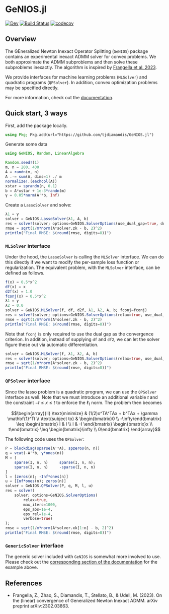 # GeNIOS.jl

[![Dev](https://img.shields.io/badge/docs-dev-blue.svg)](https://tjdiamandis.github.io/GeNIOS.jl/dev/)
[![Build Status](https://github.com/tjdiamandis/GeNIOS.jl/actions/workflows/CI.yml/badge.svg?branch=main)](https://github.com/tjdiamandis/GeNIOS.jl/actions/workflows/CI.yml?query=branch%3Amain)
[![codecov](https://codecov.io/gh/tjdiamandis/GeNIOS.jl/branch/main/graph/badge.svg?token=1DKZD7FPW5)](https://codecov.io/gh/tjdiamandis/GeNIOS.jl)


## Overview

The GEneralized Newton Inexact Operator Splitting (`GeNIOS`) package contains an
experimental inexact ADMM solver for convex problems. We both approximate the
ADMM subproblems and then solve these subproblems inexactly. The algorithm is
inspired by [Frangella et al. 2023](https://arxiv.org/abs/2302.03863).

We provide interfaces for machine learning problems (`MLSolver`) and quadratic
programs (`QPSolver`). In addition, convex optimization problems may be specified
directly.

For more information, check out the [documentation](https://tjdiamandis.github.io/GeNIOS.jl/dev/).

## Quick  start, 3 ways
First, add the package locally.
```julia 
using Pkg; Pkg.add(url="https://github.com/tjdiamandis/GeNIOS.jl")
```

Generate some data
```julia
using GeNIOS, Random, LinearAlgebra

Random.seed!(1)
m, n = 200, 400
A = randn(m, n)
A .-= sum(A, dims=1) ./ m
normalize!.(eachcol(A))
xstar = sprandn(n, 0.1)
b = A*xstar + 1e-3*randn(m)
γ = 0.05*norm(A'*b, Inf)
```

Create a `LassoSolver` and solve:
```julia
λ1 = γ
solver = GeNIOS.LassoSolver(λ1, A, b)
res = solve!(solver; options=GeNIOS.SolverOptions(use_dual_gap=true, dual_gap_tol=1e-4, verbose=true))
rmse = sqrt(1/m*norm(A*solver.zk - b, 2)^2)
println("Final RMSE: $(round(rmse, digits=8))")
```

### `MLSolver` interface
Under the hood, the `LassoSolver` is calling the `MLSolver` interface. We can
do this directly if we want to modify the per-sample loss function or regularization.
The equivalent problem, with the `MLSolver` interface, can be defined as follows.
```julia
f(x) = 0.5*x^2
df(x) = x
d2f(x) = 1.0
fconj(x) = 0.5*x^2
λ1 = γ
λ2 = 0.0
solver = GeNIOS.MLSolver(f, df, d2f, λ1, λ2, A, b; fconj=fconj)
res = solve!(solver; options=GeNIOS.SolverOptions(relax=true, use_dual_gap=true, dual_gap_tol=1e-3, verbose=true))
rmse = sqrt(1/m*norm(A*solver.zk - b, 2)^2)
println("Final RMSE: $(round(rmse, digits=8))")
```

Note that `fconj` is only required to use the dual gap as the convergence criterion.
In addition, instead of supplying `df` and `df2`, we can let the solver figure these 
out via automatic differentiation.
```julia
solver = GeNIOS.MLSolver(f, λ1, λ2, A, b)
res = solve!(solver; options=GeNIOS.SolverOptions(relax=true, use_dual_gap=false, verbose=true))
rmse = sqrt(1/m*norm(A*solver.zk - b, 2)^2)
println("Final RMSE: $(round(rmse, digits=8))")
```

### `QPSolver` interface
Since the lasso problem is a quadratic program, we can use the `QPSolver` interface
as well. Note that we must introduce an additional variable $t$ and the constraint
$-t \leq x \leq t$ to enforce the $\ell_1$ norm. The problem then becomes

```math
\begin{array}{ll}
\text{minimize}     & (1/2)x^TA^TAx + b^TAx + \gamma \mathbf{1}^Tt \\
\text{subject to}   &  
\begin{bmatrix}0 \\ -\infty\end{bmatrix} 
\leq \begin{bmatrix} I & I \\ I & -I \end{bmatrix} \begin{bmatrix}x \\ t\end{bmatrix}  
\leq \begin{bmatrix}\infty \\ 0\end{bmatrix}
\end{array}
```

The following code uses the `QPSolver`:
```julia
P = blockdiag(sparse(A'*A), spzeros(n, n))
q = vcat(-A'*b, γ*ones(n))
M = [
    sparse(I, n, n)     sparse(I, n, n);
    sparse(I, n, n)     -sparse(I, n, n)
]
l = [zeros(n); -Inf*ones(n)]
u = [Inf*ones(n); zeros(n)]
solver = GeNIOS.QPSolver(P, q, M, l, u)
res = solve!(
    solver; options=GeNIOS.SolverOptions(
        relax=true,
        max_iters=1000,
        eps_abs=1e-4,
        eps_rel=1e-4,
        verbose=true)
);
rmse = sqrt(1/m*norm(A*solver.xk[1:n] - b, 2)^2)
println("Final RMSE: $(round(rmse, digits=8))")
```

### `GenericSolver` interface
The generic solver included with `GeNIOS` is somewhat more involved to use.
Please check out the [corresponding section of the documentation](https://tjdiamandis.github.io/GeNIOS.jl/dev/examples/lasso/#Generic-interface)
for the example above.

## References
- Frangella, Z., Zhao, S., Diamandis, T., Stellato, B., & Udell, M. (2023). On the (linear) convergence of Generalized Newton Inexact ADMM. arXiv preprint arXiv:2302.03863.
